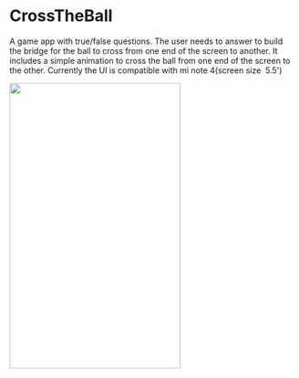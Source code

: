 # CrossTheBall
A game app with true/false questions. The user needs to answer to build the bridge for the ball to cross from one end of the screen to another. 
It includes a simple animation to cross the ball from one end of the screen to the other.
Currently the UI is compatible with mi note 4(screen size  5.5')

<img src="https://user-images.githubusercontent.com/26908195/37227524-919c7ece-2403-11e8-995a-62821ab2bda6.png" width ="300" height = "500">
